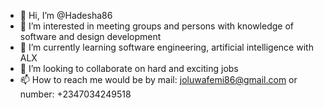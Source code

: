 - 👋 Hi, I’m @Hadesha86
- 👀 I’m interested in meeting groups and persons with knowledge of software and design development
- 🌱 I’m currently learning software engineering, artificial intelligence with ALX
- 💞️ I’m looking to collaborate on hard and exciting jobs
- 📫 How to reach me would be by mail: joluwafemi86@gmail.com or number: +2347034249518
